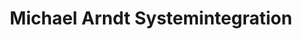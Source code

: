 ---
title: "Michael Arndt Systemintegration"
url: /dortmund/michael-arndt-systemintegration/
shop: Hifi
---